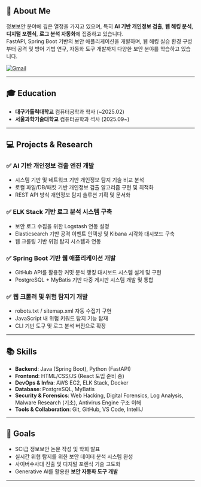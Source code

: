 ## 🔹 About Me  
정보보안 분야에 깊은 열정을 가지고 있으며, 특히 **AI 기반 개인정보 검출**, **웹 해킹 분석**, **디지털 포렌식**, **로그 분석 자동화**에 집중하고 있습니다.  
FastAPI, Spring Boot 기반의 보안 애플리케이션을 개발하며, 웹 해킹 실습 환경 구성부터 공격 및 방어 기법 연구, 자동화 도구 개발까지 다양한 보안 분야를 학습하고 있습니다.  

[![Gmail](https://img.shields.io/badge/Gmail-EA4335?style=for-the-badge&logo=Gmail&logoColor=white)](mailto:adorahelenmin@gmail.com)  

---

## 🎓 Education  
- **대구가톨릭대학교** 컴퓨터공학과 학사 (~2025.02)  
- **서울과학기술대학교** 컴퓨터공학과 석사 (2025.09~)  


---

## 💻 Projects & Research  

### ✅ **AI 기반 개인정보 검출 엔진 개발**  
- 시스템 기반 및 네트워크 기반 개인정보 탐지 기술 비교 분석  
- 로컬 파일/DB/패킷 기반 개인정보 검출 알고리즘 구현 및 최적화  
- REST API 방식 개인정보 탐지 솔루션 기획 및 문서화  

### ✅ **ELK Stack 기반 로그 분석 시스템 구축**  
- 보안 로그 수집을 위한 Logstash 연동 설정  
- Elasticsearch 기반 공격 이벤트 인덱싱 및 Kibana 시각화 대시보드 구축  
- 웹 크롤링 기반 위협 탐지 시스템과 연동  

### ✅ **Spring Boot 기반 웹 애플리케이션 개발**  
- GitHub API를 활용한 커밋 분석 랭킹 대시보드 시스템 설계 및 구현  
- PostgreSQL + MyBatis 기반 다중 게시판 시스템 개발 및 통합  

### ✅ **웹 크롤러 및 위험 탐지기 개발**  
- robots.txt / sitemap.xml 자동 수집기 구현  
- JavaScript 내 위험 키워드 탐지 기능 탑재  
- CLI 기반 도구 및 로그 분석 버전으로 확장  

---

## 📚 Skills  

- **Backend**: Java (Spring Boot), Python (FastAPI)  
- **Frontend**: HTML/CSS/JS (React 도입 준비 중)  
- **DevOps & Infra**: AWS EC2, ELK Stack, Docker  
- **Database**: PostgreSQL, MyBatis  
- **Security & Forensics**: Web Hacking, Digital Forensics, Log Analysis, Malware Research (기초), Antivirus Engine 구조 이해  
- **Tools & Collaboration**: Git, GitHub, VS Code, IntelliJ  

---

## 🧠 Goals  

- SCI급 정보보안 논문 작성 및 학회 발표  
- 실시간 위협 탐지를 위한 보안 데이터 분석 시스템 완성  
- 사이버수사대 진출 및 디지털 포렌식 기술 고도화  
- Generative AI를 활용한 **보안 자동화 도구 개발**  

---
